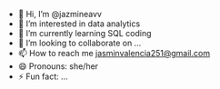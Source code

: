 - 👋 Hi, I’m @jazmineavv
- 👀 I’m interested in data analytics 
- 🌱 I’m currently learning SQL coding 
- 💞️ I’m looking to collaborate on ...
- 📫 How to reach me jasminvalencia251@gmail.com
- 😄 Pronouns: she/her 
- ⚡ Fun fact: ...

<!---
jazmineavv/jazmineavv is a ✨ special ✨ repository because its `README.md` (this file) appears on your GitHub profile.
You can click the Preview link to take a look at your changes.
--->

